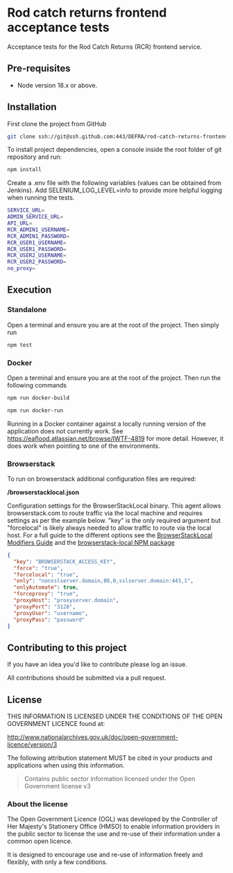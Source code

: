 # Rod catch returns frontend acceptance tests

Acceptance tests for the Rod Catch Returns (RCR) frontend service.

## Pre-requisites
* Node version 18.x or above.

## Installation

First clone the project from GitHub

```bash
git clone ssh://git@ssh.github.com:443/DEFRA/rod-catch-returns-frontend-tests
```

To install project dependencies, open a console inside the root folder of git repository and run:

```bash
npm install
```

Create a .env file with the following variables (values can be obtained from Jenkins). Add SELENIUM_LOG_LEVEL=info to provide more helpful logging when running the tests.
```bash
SERVICE_URL=
ADMIN_SERVICE_URL=
API_URL=
RCR_ADMIN1_USERNAME=
RCR_ADMIN1_PASSWORD=
RCR_USER1_USERNAME=
RCR_USER1_PASSWORD=
RCR_USER2_USERNAME=
RCR_USER2_PASSWORD=
no_proxy=
```

## Execution

### Standalone
Open a terminal and ensure you are at the root of the project. Then simply run

```bash
npm test
```

### Docker
Open a terminal and ensure you are at the root of the project. Then run the following commands

```bash
npm run docker-build
```

```bash
npm run docker-run
```
Running in a Docker container against a locally running version of the application does not currently work. See https://eaflood.atlassian.net/browse/IWTF-4819 for more detail. However, it does work when pointing to one of the environments.

### Browserstack
To run on browserstack additional configuration files are required:

**/browserstacklocal.json**

Configuration settings for the BrowserStackLocal binary.  This agent allows browserstack.com to route traffic via the local machine and
requires settings as per the example below. "key" is the only required argument but "forcelocal" is likely always needed to allow traffic to
route via the local host.  For a full guide to the different options see  the [BrowserStackLocal Modifiers Guide](https://www.browserstack.com/local-testing#modifiers)
and the [browserstack-local NPM package](https://www.npmjs.com/package/browserstack-local)

```json
{
  "key": "BROWSERSTACK_ACCESS_KEY",
  "force": "true",
  "forcelocal": "true",
  "only": "nonsslserver.domain,80,0,sslserver.domain:443,1",
  "onlyAutomate": true,
  "forceproxy": "true",
  "proxyHost": "proxyserver.domain",
  "proxyPort": "3128",
  "proxyUser": "username",
  "proxyPass": "password"
}
```

## Contributing to this project

If you have an idea you'd like to contribute please log an issue.

All contributions should be submitted via a pull request.

## License

THIS INFORMATION IS LICENSED UNDER THE CONDITIONS OF THE OPEN GOVERNMENT LICENCE found at:

http://www.nationalarchives.gov.uk/doc/open-government-licence/version/3

The following attribution statement MUST be cited in your products and applications when using this information.

> Contains public sector information licensed under the Open Government license v3

### About the license

The Open Government Licence (OGL) was developed by the Controller of Her Majesty's Stationery Office (HMSO) to enable information providers in the public sector to license the use and re-use of their information under a common open licence.

It is designed to encourage use and re-use of information freely and flexibly, with only a few conditions.
